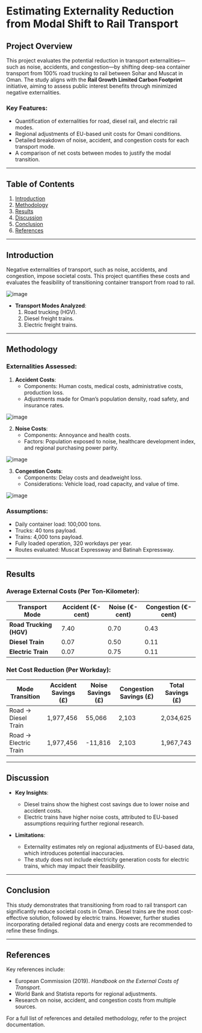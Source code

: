 # Estimating Externality Reduction from Modal Shift to Rail Transport

## Project Overview

This project evaluates the potential reduction in transport externalities—such as noise, accidents, and congestion—by shifting deep-sea container transport from 100% road trucking to rail between Sohar and Muscat in Oman. The study aligns with the **Rail Growth Limited Carbon Footprint** initiative, aiming to assess public interest benefits through minimized negative externalities.

### Key Features:
- Quantification of externalities for road, diesel rail, and electric rail modes.
- Regional adjustments of EU-based unit costs for Omani conditions.
- Detailed breakdown of noise, accident, and congestion costs for each transport mode.
- A comparison of net costs between modes to justify the modal transition.

---

## Table of Contents
1. [Introduction](#introduction)
2. [Methodology](#methodology)
3. [Results](#results)
4. [Discussion](#discussion)
5. [Conclusion](#conclusion)
6. [References](#references)

---

## Introduction

Negative externalities of transport, such as noise, accidents, and congestion, impose societal costs. This project quantifies these costs and evaluates the feasibility of transitioning container transport from road to rail.

![image](https://github.com/user-attachments/assets/4f44a1f6-7259-4dc3-9349-b5238fe8ca42)


- **Transport Modes Analyzed**:
  1. Road trucking (HGV).
  2. Diesel freight trains.
  3. Electric freight trains.

---

## Methodology

### Externalities Assessed:
1. **Accident Costs**:
   - Components: Human costs, medical costs, administrative costs, production loss.
   - Adjustments made for Oman’s population density, road safety, and insurance rates.
     
![image](https://github.com/user-attachments/assets/3d26ee7c-2586-43f9-aba1-b342f3a5ace4)

2. **Noise Costs**:
   - Components: Annoyance and health costs.
   - Factors: Population exposed to noise, healthcare development index, and regional purchasing power parity.

![image](https://github.com/user-attachments/assets/3e7875c9-531c-4564-b0d5-96d789e19d0e)


3. **Congestion Costs**:
   - Components: Delay costs and deadweight loss.
   - Considerations: Vehicle load, road capacity, and value of time.

![image](https://github.com/user-attachments/assets/5b507d67-475a-44ae-ba8c-b2c8d47e0955)



### Assumptions:
- Daily container load: 100,000 tons.
- Trucks: 40 tons payload.
- Trains: 4,000 tons payload.
- Fully loaded operation, 320 workdays per year.
- Routes evaluated: Muscat Expressway and Batinah Expressway.

---

## Results

### Average External Costs (Per Ton-Kilometer):

| Transport Mode        | Accident (€-cent) | Noise (€-cent) | Congestion (€-cent) |
|-----------------------|-------------------|----------------|---------------------|
| **Road Trucking (HGV)** | 7.40             | 0.70           | 0.43                |
| **Diesel Train**       | 0.07             | 0.50           | 0.11                |
| **Electric Train**     | 0.07             | 0.75           | 0.11                |

### Net Cost Reduction (Per Workday):

| Mode Transition       | Accident Savings (£) | Noise Savings (£) | Congestion Savings (£) | Total Savings (£) |
|-----------------------|-----------------------|--------------------|-------------------------|-------------------|
| Road → Diesel Train   | 1,977,456            | 55,066             | 2,103                   | 2,034,625         |
| Road → Electric Train | 1,977,456            | -11,816            | 2,103                   | 1,967,743         |

---

## Discussion

- **Key Insights**:
  - Diesel trains show the highest cost savings due to lower noise and accident costs.
  - Electric trains have higher noise costs, attributed to EU-based assumptions requiring further regional research.

- **Limitations**:
  - Externality estimates rely on regional adjustments of EU-based data, which introduces potential inaccuracies.
  - The study does not include electricity generation costs for electric trains, which may impact their feasibility.

---

## Conclusion

This study demonstrates that transitioning from road to rail transport can significantly reduce societal costs in Oman. Diesel trains are the most cost-effective solution, followed by electric trains. However, further studies incorporating detailed regional data and energy costs are recommended to refine these findings.

---

## References

Key references include:
- European Commission (2019). *Handbook on the External Costs of Transport.*
- World Bank and Statista reports for regional adjustments.
- Research on noise, accident, and congestion costs from multiple sources.

For a full list of references and detailed methodology, refer to the project documentation.
